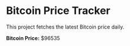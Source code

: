 # Bitcoin Price Tracker

This project fetches the latest Bitcoin price daily.

**Bitcoin Price:** $96535
